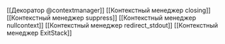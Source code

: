 [[Декоратор @contextmanager]]
[[Контекстный менеджер closing]]
[[Контекстный менеджер suppress]]
[[Контекстный менеджер nullcontext]]
[[Контекстный менеджер redirect_stdout]]
[[Контекстный менеджер ExitStack]]





